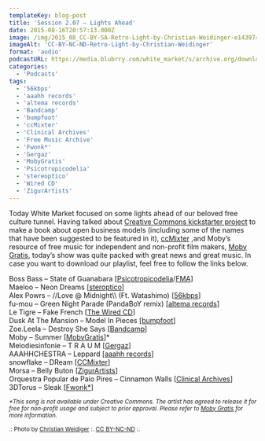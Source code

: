 ```yaml
---
templateKey: blog-post
title: 'Session 2.07 – Lights Ahead'
date: 2015-08-16T20:57:13.000Z
image: /img/2015_08_CC-BY-SA-Retro-Light-by-Christian-Weidinger-e1439740533329.jpg
imageAlt: 'CC-BY-NC-ND-Retro-Light-by-Christian-Weidinger'
format: 'audio'
podcastURL: https://media.blubrry.com/white_market/s/archive.org/download/WhiteMarket201508Session207/WhiteMarket-201508-Session207.mp3
categories:
  - 'Podcasts'
tags:
  - '56kbps'
  - 'aaahh records'
  - 'altema records'
  - 'Bandcamp'
  - 'bumpfoot'
  - 'ccMixter'
  - 'Clinical Archives'
  - 'Free Music Archive'
  - 'Fwonk*'
  - 'Gergaz'
  - 'MobyGratis'
  - 'Psicotropicodelia'
  - 'stereoptico'
  - 'Wired CD'
  - 'ZigurArtists'
---
```


Today White Market focused on some lights ahead of our beloved free culture tunnel. Having talked about [Creative Commons kickstarter project](https://www.kickstarter.com/projects/creativecommons/made-with-creative-commons-a-book-on-open-business) to make a book about open business models (including some of the names that have been suggested to be featured in it), [ccMixter](http://ccmixter.org/) ,and Moby’s resource of free music for independent and non-profit film makers, [Moby Gratis](http://www.mobygratis.com/), today’s show was quite packed with great news and great music. In case you want to download our playlist, feel free to follow the links below.

Boss Bass – State of Guanabara \[[Psicotropicodelia](http://www.psicotropicodelia.com/blog1/?p=1346)/[FMA](http://freemusicarchive.org/music/Boss_Bass/Love_For_Everyone_Everywhere)\]  
Maeloo – Neon Dreams \[[steroptico](http://www.stereoptico.com/audio/releases/029-maeloo/)\]  
Alex Powrs – //Love @ Midnight\\\\ (Ft. Watashimo) \[[56kbps](http://www.56kbpsrecords.org/robot-waifu-56049/)\]  
fu-mou – Green Night Parade (PandaBoY remix) \[[altema records](http://www.altemarecords.jp/Green_Night_Parade/)\]  
Le Tigre – Fake French \[[The Wired CD](http://freemusicarchive.org/music/Wired_Magazine/The_WIRED_CD_Rip_Sample_Mash_Share)\]  
Dusk At The Mansion – Model In Pieces \[[bumpfoot](http://www.bumpfoot.net/foot209.html)\]  
Zoe.Leela – Destroy She Says \[[Bandcamp](https://zoeleela.bandcamp.com/album/queendom-come)\]  
Moby – Summer \[[MobyGratis](http://www.mobygratis.com/catalog?page=1)\]\*  
Melodiesinfonie – T R A U M \[[Gergaz](https://gergaz.bandcamp.com/album/in-your-mood-ep)\]  
AAAHHCHESTRA – Leppard \[[aaahh records](http://www.aaahh-records.net/aaahhwooo-compilation/)\]  
snowflake – DReam \[[CCMixter](http://dig.ccmixter.org/files/snowflake/34503)\]  
Morsa – Belly Buton \[[ZigurArtists](https://archive.org/details/ZA0004)\]  
Orquestra Popular de Paio Pires – Cinnamon Walls \[[Clinical Archives](https://archive.org/details/ca262_o)\]  
3DTorus – Sleak \[[Fwonk\*](http://fwonk.co.uk/156/)\]

_<small>\*This song is not available under Creative Commons. The artist has agreed to release it for free for non-profit usage and subject to prior approval. Please refer to [Moby Gratis](http://www.mobygratis.com/) for more information.</small>_

<small>.: Photo by [Christian Weidiger](https://www.flickr.com/photos/ch-weidinger/14466557338/) :. [CC BY-NC-ND](https://creativecommons.org/licenses/by-nc-nd/2.0/) :.</small>
